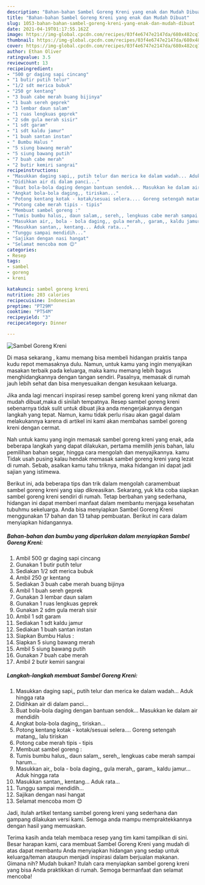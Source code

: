 ```yaml
---
description: "Bahan-bahan Sambel Goreng Kreni yang enak dan Mudah Dibuat"
title: "Bahan-bahan Sambel Goreng Kreni yang enak dan Mudah Dibuat"
slug: 1053-bahan-bahan-sambel-goreng-kreni-yang-enak-dan-mudah-dibuat
date: 2021-04-19T01:17:55.162Z
image: https://img-global.cpcdn.com/recipes/03f4e6747e2147da/680x482cq70/sambel-goreng-kreni-foto-resep-utama.jpg
thumbnail: https://img-global.cpcdn.com/recipes/03f4e6747e2147da/680x482cq70/sambel-goreng-kreni-foto-resep-utama.jpg
cover: https://img-global.cpcdn.com/recipes/03f4e6747e2147da/680x482cq70/sambel-goreng-kreni-foto-resep-utama.jpg
author: Ethan Oliver
ratingvalue: 3.5
reviewcount: 13
recipeingredient:
- "500 gr daging sapi cincang"
- "1 butir putih telur"
- "1/2 sdt merica bubuk"
- "250 gr kentang"
- "3 buah cabe merah buang bijinya"
- "1 buah sereh geprek"
- "3 lembar daun salam"
- "1 ruas lengkuas geprek"
- "2 sdm gula merah sisir"
- "1 sdt garam"
- "1 sdt kaldu jamur"
- "1 buah santan instan"
- " Bumbu Halus "
- "5 siung bawang merah"
- "5 siung bawang putih"
- "7 buah cabe merah"
- "2 butir kemiri sangrai"
recipeinstructions:
- "Masukkan daging sapi,, putih telur dan merica ke dalam wadah... Aduk hingga rata"
- "Didihkan air di dalam panci..."
- "Buat bola-bola daging dengan bantuan sendok... Masukkan ke dalam air mendidih"
- "Angkat bola-bola daging,, tiriskan..."
- "Potong kentang kotak - kotak/sesuai selera.... Goreng setengah matang,, lalu tiriskan"
- "Potong cabe merah tipis - tipis"
- "Membuat sambel goreng :"
- "Tumis bumbu halus,, daun salam,, sereh,, lengkuas cabe merah sampai harum..."
- "Masukkan air,, bola - bola daging,, gula merah,, garam,, kaldu jamur... Aduk hingga rata"
- "Masukkan santan,, kentang... Aduk rata..."
- "Tunggu sampai mendidih..."
- "Sajikan dengan nasi hangat"
- "Selamat mencoba mom 😊"
categories:
- Resep
tags:
- sambel
- goreng
- kreni

katakunci: sambel goreng kreni 
nutrition: 203 calories
recipecuisine: Indonesian
preptime: "PT29M"
cooktime: "PT54M"
recipeyield: "3"
recipecategory: Dinner

---
```



![Sambel Goreng Kreni](https://img-global.cpcdn.com/recipes/03f4e6747e2147da/680x482cq70/sambel-goreng-kreni-foto-resep-utama.jpg)

Di masa  sekarang , kamu memang bisa membeli hidangan praktis tanpa kudu repot memasaknya dulu. Namun, untuk kamu yang ingin menyajikan masakan terbaik pada keluarga, maka kamu memang lebih bagus menghidangkannya dengan tangan sendiri. Pasalnya, memasak di rumah jauh lebih sehat dan bisa menyesuaikan dengan kesukaan keluarga.

Jika anda lagi mencari inspirasi resep sambel goreng kreni yang nikmat dan mudah dibuat,maka di sinilah tempatnya. Resep sambel goreng kreni  sebenarnya tidak sulit untuk dibuat jika anda mengerjakannya dengan langkah yang tepat. Namun, kamu tidak perlu risau akan gagal dalam melakukannya 
karena di artikel ini kami akan membahas sambel goreng kreni dengan cermat.  



Nah untuk kamu yang ingin memasak sambel goreng kreni yang enak, ada beberapa langkah yang dapat dilakukan, pertama memilih jenis bahan, lalu pemilihan bahan segar, hingga cara mengolah dan menyajikannya. kamu Tidak usah pusing kalau hendak memasak sambel goreng kreni yang lezat di rumah. Sebab, asalkan kamu  tahu triknya, maka hidangan ini dapat jadi sajian yang istimewa.

Berikut ini, ada beberapa tips dan trik dalam mengolah caramembuat sambel goreng kreni yang siap dikreasikan. Sekarang, yuk kita coba siapkan sambel goreng kreni sendiri di rumah. Tetap berbahan yang sederhana, hidangan ini dapat memberi manfaat dalam membantu menjaga kesehatan tubuhmu sekeluarga. Anda bisa menyiapkan Sambel Goreng Kreni menggunakan 17 bahan dan 13 tahap pembuatan. Berikut ini cara dalam menyiapkan hidangannya.

<!--inarticleads1-->

##### Bahan-bahan dan bumbu yang diperlukan dalam menyiapkan Sambel Goreng Kreni:

1. Ambil 500 gr daging sapi cincang
1. Gunakan 1 butir putih telur
1. Sediakan 1/2 sdt merica bubuk
1. Ambil 250 gr kentang
1. Sediakan 3 buah cabe merah buang bijinya
1. Ambil 1 buah sereh geprek
1. Gunakan 3 lembar daun salam
1. Gunakan 1 ruas lengkuas geprek
1. Gunakan 2 sdm gula merah sisir
1. Ambil 1 sdt garam
1. Sediakan 1 sdt kaldu jamur
1. Sediakan 1 buah santan instan
1. Siapkan  Bumbu Halus :
1. Siapkan 5 siung bawang merah
1. Ambil 5 siung bawang putih
1. Gunakan 7 buah cabe merah
1. Ambil 2 butir kemiri sangrai




<!--inarticleads2-->

##### Langkah-langkah membuat Sambel Goreng Kreni:

1. Masukkan daging sapi,, putih telur dan merica ke dalam wadah... Aduk hingga rata
1. Didihkan air di dalam panci...
1. Buat bola-bola daging dengan bantuan sendok... Masukkan ke dalam air mendidih
1. Angkat bola-bola daging,, tiriskan...
1. Potong kentang kotak - kotak/sesuai selera.... Goreng setengah matang,, lalu tiriskan
1. Potong cabe merah tipis - tipis
1. Membuat sambel goreng :
1. Tumis bumbu halus,, daun salam,, sereh,, lengkuas cabe merah sampai harum...
1. Masukkan air,, bola - bola daging,, gula merah,, garam,, kaldu jamur... Aduk hingga rata
1. Masukkan santan,, kentang... Aduk rata...
1. Tunggu sampai mendidih...
1. Sajikan dengan nasi hangat
1. Selamat mencoba mom 😊




Jadi, itulah artikel tentang  sambel goreng kreni  yang sederhana dan gampang dilakukan versi kami. Semoga anda mampu mempraktekkannya dengan hasil yang memuaskan. 

Terima kasih anda telah membaca resep yang tim kami tampilkan di sini. Besar harapan kami, cara membuat  Sambel Goreng Kreni yang mudah di atas dapat membantu Anda menyiapkan hidangan yang sedap untuk keluarga/teman ataupun menjadi inspirasi dalam berjualan makanan. Gimana nih? Mudah bukan? Itulah cara menyiapkan sambel goreng kreni yang bisa Anda praktikkan di rumah. Semoga bermanfaat dan selamat mencoba!

